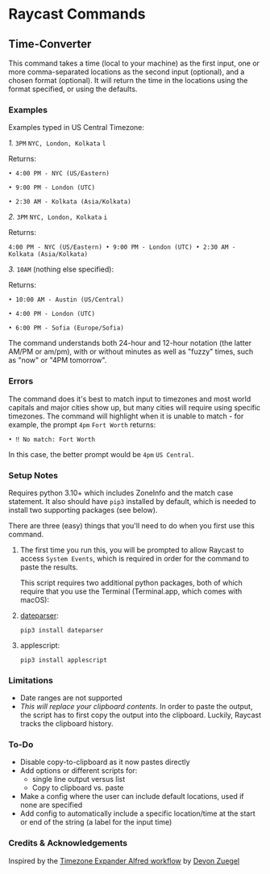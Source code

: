 # Raycast Commands

## Time-Converter
This command takes a time (local to your machine) as the first input, one or more comma-separated locations as the second input (optional), and a chosen format (optional). It will return the time in the locations using the format specified, or using the defaults.

### Examples
Examples typed in US Central Timezone:

*1.* `3PM` `NYC, London, Kolkata` `l`

Returns:

```
• 4:00 PM - NYC (US/Eastern)

• 9:00 PM - London (UTC)

• 2:30 AM - Kolkata (Asia/Kolkata)
```



*2.* `3PM` `NYC, London, Kolkata` `i`


Returns:


`4:00 PM - NYC (US/Eastern) • 9:00 PM - London (UTC) • 2:30 AM - Kolkata (Asia/Kolkata)`




*3.* `10AM` (nothing else specified):


Returns:


```
• 10:00 AM - Austin (US/Central)

• 4:00 PM - London (UTC)

• 6:00 PM - Sofia (Europe/Sofia)
```


The command understands both 24-hour and 12-hour notation (the latter AM/PM or am/pm), with or without minutes as well as "fuzzy" times, such as "now" or "4PM tomorrow".

### Errors
The command does it's best to match input to timezones and most world capitals and major cities show up, but many cities will require using specific timezones. The command will highlight when it is unable to match - for example, the prompt `4pm` `Fort Worth` returns:

`• ‼️ No match: Fort Worth`

In this case, the better prompt would be `4pm` `US Central`.

### Setup Notes
Requires python 3.10+ which includes ZoneInfo and the match case statement. It also should have `pip3` installed by default, which is needed to install two supporting packages (see below).

There are three (easy) things that you'll need to do when you first use this command.
1. The first time you run this, you will be prompted to allow Raycast to access `System Events`, which is required in order for the command to paste the results.

	This script requires two additional python packages, both of which require that you use the Terminal (Terminal.app, which comes with macOS): 

2. [dateparser](https://dateparser.readthedocs.io/en/latest/):

 	`pip3 install dateparser`

3. applescript:

	`pip3 install applescript`

### Limitations
* Date ranges are not supported
* *This will replace your clipboard contents*. In order to paste the output, the script has to first copy the output into the clipboard. Luckily, Raycast tracks the clipboard history.

### To-Do
- Disable copy-to-clipboard as it now pastes directly
- Add options or different scripts for:
	- single line output versus list
	- Copy to clipboard vs. paste
- Make a config where the user can include default locations, used if none are specified
- Add config to automatically include a specific location/time at the start or end of the string (a label for the input time)

### Credits & Acknowledgements
Inspired by the [Timezone Expander Alfred workflow](https://github.com/devonzuegel/timezone-expander.alfredworkflow) by [Devon Zuegel](https://devonzuegel.com)